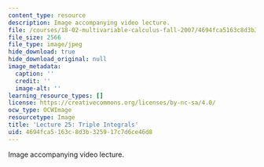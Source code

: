```yaml
---
content_type: resource
description: Image accompanying video lecture.
file: /courses/18-02-multivariable-calculus-fall-2007/4694fca5163c8d3b325917c7d6ce46d8_25.jpg
file_size: 2566
file_type: image/jpeg
hide_download: true
hide_download_original: null
image_metadata:
  caption: ''
  credit: ''
  image-alt: ''
learning_resource_types: []
license: https://creativecommons.org/licenses/by-nc-sa/4.0/
ocw_type: OCWImage
resourcetype: Image
title: 'Lecture 25: Triple Integrals'
uid: 4694fca5-163c-8d3b-3259-17c7d6ce46d8
---
```

Image accompanying video lecture.